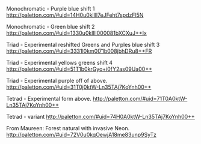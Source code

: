 Monochromatic - Purple blue shift 1
http://paletton.com/#uid=14H0u0kllll7eJFeht7spdzFl5N

Monochromatic - Green blue shift 2
http://paletton.com/#uid=1330u0kllll000081bXCXuJ++Ix

Triad - Experimental reshifted Greens and Purples blue shift 3
http://paletton.com/#uid=3331l0km0l71b008jbhDRu8++FR

Triad - Experimental yellows greens shift 4
http://paletton.com/#uid=51T1b0krGyo+i0fY2as09Ua00++

Triad - Experimental purple off of above.
http://paletton.com/#uid=31T0j0ktW-Ln35TAj7KoYnh00++

Tetrad - Experimental form above.
http://paletton.com/#uid=71T0A0ktW-Ln35TAj7KoYnh00++

Tetrad - variant
http://paletton.com/#uid=74H0A0ktW-Ln35TAj7KoYnh00++

From Maureen: Forest natural with invasive Neon.
http://paletton.com/#uid=72V0u0kqOewjA18me83unp9SyTz
